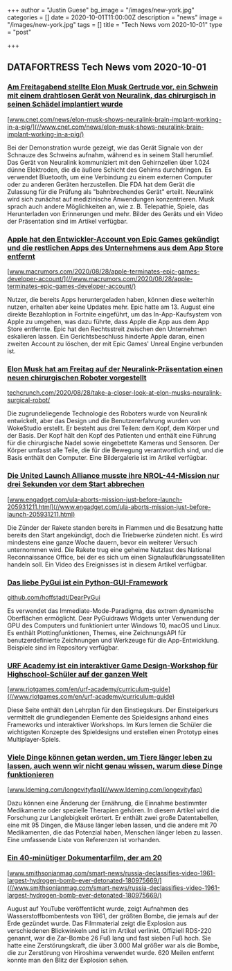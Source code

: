 +++
author = "Justin Guese"
bg_image = "/images/new-york.jpg"
categories = []
date = 2020-10-01T11:00:00Z
description = "news"
image = "/images/new-york.jpg"
tags = []
title = "Tech News vom 2020-10-01"
type = "post"

+++

        
## DATAFORTRESS Tech News vom 2020-10-01





### [Am Freitagabend stellte Elon Musk Gertrude vor, ein Schwein mit einem drahtlosen Gerät von Neuralink, das chirurgisch in seinen Schädel implantiert wurde](//www.cnet.com/news/elon-musk-shows-neuralink-brain-implant-working-in-a-pig/)


[www.cnet.com/news/elon-musk-shows-neuralink-brain-implant-working-in-a-pig/](//www.cnet.com/news/elon-musk-shows-neuralink-brain-implant-working-in-a-pig/)


Bei der Demonstration wurde gezeigt, wie das Gerät Signale von der Schnauze des Schweins aufnahm, während es in seinem Stall herumlief. Das Gerät von Neuralink kommuniziert mit den Gehirnzellen über 1.024 dünne Elektroden, die die äußere Schicht des Gehirns durchdringen. Es verwendet Bluetooth, um eine Verbindung zu einem externen Computer oder zu anderen Geräten herzustellen. Die FDA hat dem Gerät die Zulassung für die Prüfung als "bahnbrechendes Gerät" erteilt. Neuralink wird sich zunächst auf medizinische Anwendungen konzentrieren. Musk sprach auch andere Möglichkeiten an, wie z. B. Telepathie, Spiele, das Herunterladen von Erinnerungen und mehr. Bilder des Geräts und ein Video der Präsentation sind im Artikel verfügbar.


### [Apple hat den Entwickler-Account von Epic Games gekündigt und die restlichen Apps des Unternehmens aus dem App Store entfernt](//www.macrumors.com/2020/08/28/apple-terminates-epic-games-developer-account/)


[www.macrumors.com/2020/08/28/apple-terminates-epic-games-developer-account/](//www.macrumors.com/2020/08/28/apple-terminates-epic-games-developer-account/)


Nutzer, die bereits Apps heruntergeladen haben, können diese weiterhin nutzen, erhalten aber keine Updates mehr. Epic hatte am 13. August eine direkte Bezahloption in Fortnite eingeführt, um das In-App-Kaufsystem von Apple zu umgehen, was dazu führte, dass Apple die App aus dem App Store entfernte. Epic hat den Rechtsstreit zwischen den Unternehmen eskalieren lassen. Ein Gerichtsbeschluss hinderte Apple daran, einen zweiten Account zu löschen, der mit Epic Games' Unreal Engine verbunden ist.


### [Elon Musk hat am Freitag auf der Neuralink-Präsentation einen neuen chirurgischen Roboter vorgestellt](//techcrunch.com/2020/08/28/take-a-closer-look-at-elon-musks-neuralink-surgical-robot/)


[techcrunch.com/2020/08/28/take-a-closer-look-at-elon-musks-neuralink-surgical-robot/](//techcrunch.com/2020/08/28/take-a-closer-look-at-elon-musks-neuralink-surgical-robot/)


Die zugrundeliegende Technologie des Roboters wurde von Neuralink entwickelt, aber das Design und die Benutzererfahrung wurden von WokeStudio erstellt. Er besteht aus drei Teilen: dem Kopf, dem Körper und der Basis. Der Kopf hält den Kopf des Patienten und enthält eine Führung für die chirurgische Nadel sowie eingebettete Kameras und Sensoren. Der Körper umfasst alle Teile, die für die Bewegung verantwortlich sind, und die Basis enthält den Computer. Eine Bildergalerie ist im Artikel verfügbar.


### [Die United Launch Alliance musste ihre NROL-44-Mission nur drei Sekunden vor dem Start abbrechen](//www.engadget.com/ula-aborts-mission-just-before-launch-205931211.html)


[www.engadget.com/ula-aborts-mission-just-before-launch-205931211.html](//www.engadget.com/ula-aborts-mission-just-before-launch-205931211.html)


Die Zünder der Rakete standen bereits in Flammen und die Besatzung hatte bereits den Start angekündigt, doch die Triebwerke zündeten nicht. Es wird mindestens eine ganze Woche dauern, bevor ein weiterer Versuch unternommen wird. Die Rakete trug eine geheime Nutzlast des National Reconnaissance Office, bei der es sich um einen Signalaufklärungssatelliten handeln soll. Ein Video des Ereignisses ist in diesem Artikel verfügbar.


### [Das liebe PyGui ist ein Python-GUI-Framework](//github.com/hoffstadt/DearPyGui)


[github.com/hoffstadt/DearPyGui](//github.com/hoffstadt/DearPyGui)


Es verwendet das Immediate-Mode-Paradigma, das extrem dynamische Oberflächen ermöglicht. Dear PyGuidraws Widgets unter Verwendung der GPU des Computers und funktioniert unter Windows 10, macOS und Linux. Es enthält Plottingfunktionen, Themes, eine ZeichnungsAPI für benutzerdefinierte Zeichnungen und Werkzeuge für die App-Entwicklung. Beispiele sind im Repository verfügbar.


### [URF Academy ist ein interaktiver Game Design-Workshop für Highschool-Schüler auf der ganzen Welt](//www.riotgames.com/en/urf-academy/curriculum-guide)


[www.riotgames.com/en/urf-academy/curriculum-guide](//www.riotgames.com/en/urf-academy/curriculum-guide)


Diese Seite enthält den Lehrplan für den Einstiegskurs. Der Einsteigerkurs vermittelt die grundlegenden Elemente des Spieldesigns anhand eines Frameworks und interaktiver Workshops. Im Kurs lernen die Schüler die wichtigsten Konzepte des Spieldesigns und erstellen einen Prototyp eines Multiplayer-Spiels.


### [Viele Dinge können getan werden, um Tiere länger leben zu lassen, auch wenn wir nicht genau wissen, warum diese Dinge funktionieren](//www.ldeming.com/longevityfaq)


[www.ldeming.com/longevityfaq](//www.ldeming.com/longevityfaq)


Dazu können eine Änderung der Ernährung, die Einnahme bestimmter Medikamente oder spezielle Therapien gehören. In diesem Artikel wird die Forschung zur Langlebigkeit erörtert. Er enthält zwei große Datentabellen, eine mit 95 Dingen, die Mäuse länger leben lassen, und die andere mit 70 Medikamenten, die das Potenzial haben, Menschen länger leben zu lassen. Eine umfassende Liste von Referenzen ist vorhanden.


### [Ein 40-minütiger Dokumentarfilm, der am 20](//www.smithsonianmag.com/smart-news/russia-declassifies-video-1961-largest-hydrogen-bomb-ever-detonated-180975669/)


[www.smithsonianmag.com/smart-news/russia-declassifies-video-1961-largest-hydrogen-bomb-ever-detonated-180975669/](//www.smithsonianmag.com/smart-news/russia-declassifies-video-1961-largest-hydrogen-bomb-ever-detonated-180975669/)


August auf YouTube veröffentlicht wurde, zeigt Aufnahmen des Wasserstoffbombentests von 1961, der größten Bombe, die jemals auf der Erde gezündet wurde. Das Filmmaterial zeigt die Explosion aus verschiedenen Blickwinkeln und ist im Artikel verlinkt. Offiziell RDS-220 genannt, war die Zar-Bombe 26 Fuß lang und fast sieben Fuß hoch. Sie hatte eine Zerstörungskraft, die über 3.000 Mal größer war als die Bombe, die zur Zerstörung von Hiroshima verwendet wurde. 620 Meilen entfernt konnte man den Blitz der Explosion sehen.